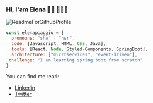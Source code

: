 ### Hi, I'am Elena 👋🏾 👩🏾‍💻 

![ReadmeForGithubProfile](https://user-images.githubusercontent.com/43441336/90563788-95109700-e1a4-11ea-9b6d-044be3470495.png)
```javascript
const elenapiaggio = {
  pronouns: "she" | "her",
  code: [Javascript, HTML, CSS, Java],
  tools: [React, Node, Styled-Components, SpringBoot],
  architecture: ["microservices", "event-driven"],
 challenge: "I am learning spring boot from scratch"
}
```

You can find me :earl:
- [Linkedin](https://www.linkedin.com/in/elena-piaggio/)
- [Twitter](https://twitter.com/helenaMercury)

<!--
**elenapiaggio/elenapiaggio** is a ✨ _special_ ✨ repository because its `README.md` (this file) appears on your GitHub profile.

Here are some ideas to get you started:

- 🔭 I’m currently working on ...
- 🌱 I’m currently learning ...
- 👯 I’m looking to collaborate on ...
- 🤔 I’m looking for help with ...
- 💬 Ask me about ...
- 📫 How to reach me: ...
- 😄 Pronouns: ...
- ⚡ Fun fact: ...
-->
